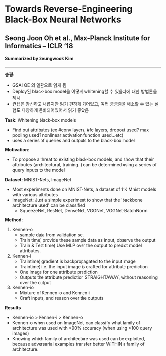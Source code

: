 # Towards Reverse-Engineering Black-Box Neural Networks
## Seong Joon Oh et al., Max-Planck Institute for Informatics – ICLR ‘18
#### Summarized by Seungwook Kim
---

**총평**:
* GSAI QE 의 일환으로 읽게 됨
* Deploy된 black-box model을 어떻게 whitening할 수 있을지에 대한 방법론을 제시
* 컨셉은 참신하고 새롭지만 읽기 편하게 되어있고, 여러 궁금증을 해소할 수 있는 실험도 다양하게 준비되어있어서 읽기 좋았음

**Task**: Whitening black-box models
* Find out attributes (ex #conv layers, #fc layers, dropout used? max pooling used? nonlinear activation function used...etc)
* uses a series of queries and outputs to the black-box model

**Motivation**:
* To propose a threat to existing black-box models, and show that their attributes (architectural, training..) can be determined using a series of query inputs to the model

**Dataset**: MNIST-Nets, ImageNet
* Most experiments done on MNIST-Nets, a dataset of 11K Mnist models with various attributes
* ImageNet: Just a simple experiment to show that the 'backbone architecture used' can be classified
    * SqueezeNet, ResNet, DenseNet, VGGNet, VGGNet-BatchNorm

**Method**:
1. Kennen-o
    * sample data from validation set
    * Train time) provide these sample data as input, observe the output
    * Train & Test time) Use MLP over the output to predict model attributes.
2. Kennen-i
    * Traintime) gradient is backpropagated to the input image
    * Traintime) i.e. the input image is crafted for attribute prediction
    * One image for one attribute prediction
    * Outputs the attribute prediction STRAIGHTAWAY, without reasoning over the output
3. Kennen-io
    * Mixture of Kennen-o and Kennen-i
    * Craft inputs, and reason over the outputs

**Results**
* Kennen-io > Kennen-i > Kennen-o
* Kennen-o when used on ImageNet, can classify what family of architecture was used with >90% accuracy (when using >100 query images)
* Knowing which family of architecture was used can be exploited, because adversarial examples transfer better WITHIN a family of architecture.
